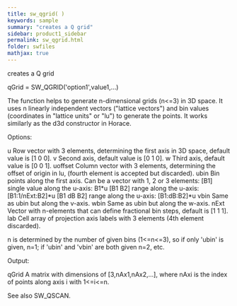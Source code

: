 ```yaml
---
title: sw_qgrid( )
keywords: sample
summary: "creates a Q grid"
sidebar: product1_sidebar
permalink: sw_qgrid.html
folder: swfiles
mathjax: true
---
```

  creates a Q grid
 
  qGrid = SW_QGRID('option1',value1,...)
 
  The function helps to generate n-dimensional grids (n<=3) in 3D space. It
  uses n linearly independent vectors ("lattice vectors") and bin values
  (coordinates in "lattice units" or "lu") to generate the points. It works
  similarly as the d3d constructor in Horace.
 
  Options:
 
  u         Row vector with 3 elements, determining the first axis in 3D
            space, default value is [1 0 0].
  v         Second axis, default value is [0 1 0].
  w         Third axis, default value is [0 0 1].
  uoffset   Column vector with 3 elements, determining the offset of origin
            in lu, (fourth element is accepted but discarded).
  ubin      Bin points along the first axis. Can be a vector with 1, 2 or 3
            elements:
                [B1]        single value along the u-axis:  B1*u
                [B1 B2]     range along the u-axis:         [B1:1/nExt:B2]*u
                [B1 dB B2]  range along the u-axis:         [B1:dB:B2]*u
  vbin      Same as ubin but along the v-axis.
  wbin      Same as ubin but along the w-axis.
  nExt      Vector with n-elements that can define fractional bin steps,
            default is [1 1 1].
  lab       Cell array of projection axis labels with 3 elements (4th
            element discarded).
 
  n is determined by the number of given bins (1<=n<=3), so if only 'ubin'
  is given, n=1; if 'ubin' and 'vbin' are both given n=2, etc.
 
  Output:
 
  qGrid     A matrix with dimensions of [3,nAx1,nAx2,...], where nAxi is
            the index of points along axis i with 1<=i<=n.
 
  See also SW_QSCAN.
 
